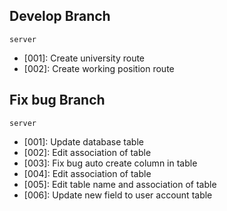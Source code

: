 ## Develop Branch

`server`
- [001]: Create university route
- [002]: Create working position route

## Fix bug Branch

`server`
- [001]: Update database table
- [002]: Edit association of table
- [003]: Fix bug auto create column in table
- [004]: Edit association of table
- [005]: Edit table name and association of table
- [006]: Update new field to user account table
